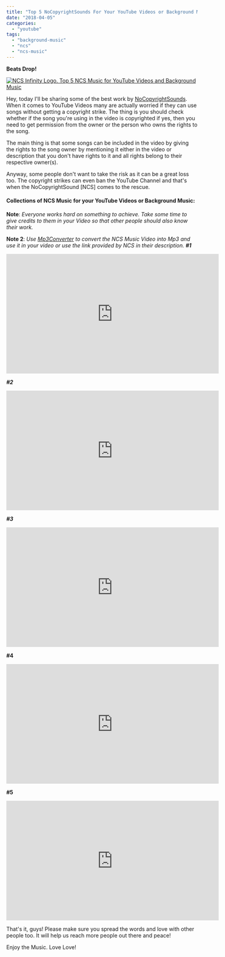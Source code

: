 ```yaml
---
title: "Top 5 NoCopyrightSounds For Your YouTube Videos or Background Music"
date: "2018-04-05"
categories: 
  - "youtube"
tags: 
  - "background-music"
  - "ncs"
  - "ncs-music"
---
```


**Beats Drop!**

[![NCS Infinity Logo. Top 5 NCS Music for YouTube Videos and Background Music](/posts/2018/04/images/ncs_infinity_1024x1024.jpg)](https://2.bp.blogspot.com/-I7mLSvKkAJA/WsXVTRKlNoI/AAAAAAAAO7k/IYJfRECjVlwb2xYvw4T5JaM3-UHU6zBMgCLcBGAs/s1600/ncs_infinity_1024x1024.jpg)

Hey, today I'll be sharing some of the best work by [NoCopyrightSounds](https://soundcloud.com/nocopyrightsounds). When it comes to YouTube Videos many are actually worried if they can use songs without getting a copyright strike. The thing is you should check whether if the song you're using in the video is copyrighted if yes, then you need to get permission from the owner or the person who owns the rights to the song.

The main thing is that some songs can be included in the video by giving the rights to the song owner by mentioning it either in the video or description that you don't have rights to it and all rights belong to their respective owner(s).

Anyway, some people don't want to take the risk as it can be a great loss too. The copyright strikes can even ban the YouTube Channel and that's when the NoCopyrightSound \[NCS\] comes to the rescue.

#### Collections of NCS Music for your YouTube Videos or Background Music:

**Note**: _Everyone works hard on something to achieve. Take some time to give credits to them in your Video so that other people should also know their work._ 

**Note 2**: _Use [Mp3Converter](https://www.mp3converter.net/) to convert the NCS Music Video into Mp3 and use it in your video or use the link provided by NCS in their description._ **_#1_** 

<iframe src="https://www.youtube.com/embed/yJg-Y5byMMw?rel=0" width="560" height="315" frameborder="0" allowfullscreen="allowfullscreen"></iframe>

**_#2_** 

<iframe src="https://www.youtube.com/embed/n4tK7LYFxI0?rel=0" width="560" height="315" frameborder="0" allowfullscreen="allowfullscreen"></iframe>

_**#3**_ 

<iframe src="https://www.youtube.com/embed/gDwVGS75sUA?rel=0" width="560" height="315" frameborder="0" allowfullscreen="allowfullscreen"></iframe>

**#4** 

<iframe src="https://www.youtube.com/embed/LHvYrn3FAgI?rel=0" width="560" height="315" frameborder="0" allowfullscreen="allowfullscreen"></iframe>

**#5** 

<iframe src="https://www.youtube.com/embed/3nQNiWdeH2Q?rel=0" width="560" height="315" frameborder="0" allowfullscreen="allowfullscreen"></iframe>

That's it, guys! Please make sure you spread the words and love with other people too. It will help us reach more people out there and peace!

Enjoy the Music. Love Love!

